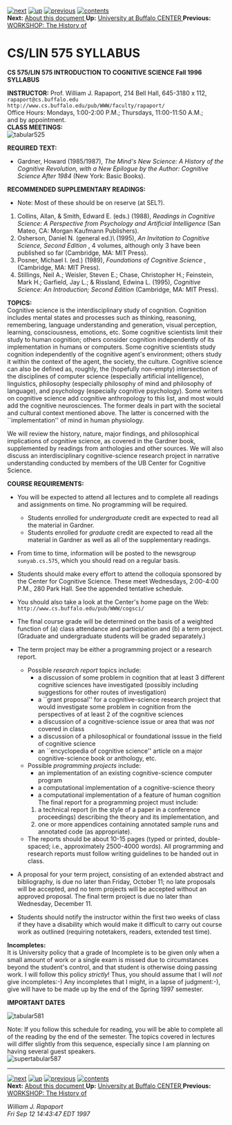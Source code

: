 [![next](http://www.cs.buffalo.edu/icons/latex2html/next_motif.gif)](node10.html)
[![up](http://www.cs.buffalo.edu/icons/latex2html/up_motif.gif)](annual.report.html)
[![previous](http://www.cs.buffalo.edu/icons/latex2html/previous_motif.gif)](node8.html)
[![contents](http://www.cs.buffalo.edu/icons/latex2html/contents_motif.gif)](node1.html)  
**Next:** [ About this document ](node10.html) **Up:** [University at Buffalo
CENTER ](annual.report.html) **Previous:** [WORKSHOP: The History of
](node8.html)  

# CS/LIN 575 SYLLABUS

**CS 575/LIN 575 INTRODUCTION TO COGNITIVE SCIENCE Fall 1996** **SYLLABUS**

**INSTRUCTOR:**      Prof. William J. Rapaport, 214 Bell Hall, 645-3180 x 112,
` rapaport@cs.buffalo.edu`  
`http://www.cs.buffalo.edu/pub/WWW/faculty/rapaport/`  
Office Hours: Mondays, 1:00-2:00 P.M.; Thursdays, 11:00-11:50 A.M.;  
and by appointment.  
**CLASS MEETINGS:**  
![tabular525](img30.gif)  

**REQUIRED TEXT:**  

  * Gardner, Howard (1985/1987), _The Mind's New Science: A History of the Cognitive Revolution, with a New Epilogue by the Author: Cognitive Science After 1984_ (New York: Basic Books). 

**RECOMMENDED SUPPLEMENTARY READINGS:**  

  * Note: Most of these should be on reserve (at SEL?). 

  1. Collins, Allan,  & Smith, Edward E. (eds.) (1988), _Readings in Cognitive Science: A Perspective from Psychology and Artificial Intelligence_ (San Mateo, CA: Morgan Kaufmann Publishers). 
  2. Osherson, Daniel N. (general ed.)\ (1995), _An Invitation to Cognitive Science, Second Edition_ , 4 volumes, although only 3 have been published so far (Cambridge, MA: MIT Press). 
  3. Posner, Michael I. (ed.) (1989), _Foundations of Cognitive Science_ , (Cambridge, MA: MIT Press). 
  4. Stillings, Neil A.; Weisler, Steven E.; Chase, Christopher H.; Feinstein, Mark H.; Garfield, Jay L.; & Rissland, Edwina L. (1995), _Cognitive Science: An Introduction; Second Edition_ (Cambridge, MA: MIT Press). 

**TOPICS:**  
Cognitive science is the interdisciplinary study of cognition. Cognition
includes mental states and processes such as thinking, reasoning, remembering,
language understanding and generation, visual perception, learning,
consciousness, emotions, etc. Some cognitive scientists limit their study to
human cognition; others consider cognition independently of its implementation
in humans or computers. Some cognitive scientists study cognition
independently of the cognitive agent's environment; others study it within the
context of the agent, the society, the culture. Cognitive science can also be
defined as, roughly, the (hopefully non-empty) intersection of the disciplines
of computer science (especially artificial intelligence), linguistics,
philosophy (especially philosophy of mind and philosophy of language), and
psychology (especially cognitive psychology). Some writers on cognitive
science add cognitive anthropology to this list, and most would add the
cognitive neurosciences. The former deals in part with the societal and
cultural context mentioned above. The latter is concerned with the
``implementation'' of mind in human physiology.

We will review the history, nature, major findings, and philosophical
implications of cognitive science, as covered in the Gardner book,
supplemented by readings from anthologies and other sources. We will also
discuss an interdisciplinary cognitive-science research project in narrative
understanding conducted by members of the UB Center for Cognitive Science.

**COURSE REQUIREMENTS:**  

  * You will be expected to attend all lectures and to complete all readings and assignments on time. No programming will be required. 
    * Students enrolled for _undergraduate_ credit are expected to read all the material in Gardner. 
    * Students enrolled for _graduate_ credit are expected to read all the material in Gardner as well as all of the supplementary readings. 
  * From time to time, information will be posted to the newsgroup ` sunyab.cs.575`, which you should read on a regular basis. 
  * Students should make every effort to attend the colloquia sponsored by the Center for Cognitive Science. These meet Wednesdays, 2:00-4:00 P.M., 280 Park Hall. See the appended tentative schedule. 
  * You should also take a look at the Center's home page on the Web:  
`http://www.cs.buffalo.edu/pub/WWW/cogsci/`

  * The final course grade will be determined on the basis of a weighted function of (a) class attendance and participation and (b) a term project. (Graduate and undergraduate students will be graded separately.) 
  * The term project may be either a programming project or a research report. 
    * Possible _research report_ topics include: 
      * a discussion of some problem in cognition that at least 3 different cognitive sciences have investigated (possibly including suggestions for other routes of investigation) 
      * a ``grant proposal'' for a cognitive-science research project that would investigate some problem in cognition from the perspectives of at least 2 of the cognitive sciences 
      * a discussion of a cognitive-science issue or area that was _not_ covered in class 
      * a discussion of a philosophical or foundational isssue in the field of cognitive science 
      * an ``encyclopedia of cognitive science'' article on a major cognitive-science book or anthology, etc. 
    * Possible _programming projects_ include: 
      * an implementation of an existing cognitive-science computer program 
      * a computational implementation of a cognitive-science theory 
      * a computational implementation of a feature of human cognition  The final report for a programming project must include: 
      1. a technical report (in the style of a paper in a conference proceedings) describing the theory and its implementation, and 
      2. one or more appendices containing annotated sample runs and annotated code (as appropriate). 
    * The reports should be about 10-15 pages (typed or printed, double-spaced; i.e., approximately 2500-4000 words). All programming and research reports must follow writing guidelines to be handed out in class. 
  * A proposal for your term project, consisting of an extended abstract and bibliography, is due no later than Friday, October 11; no late proposals will be accepted, and no term projects will be accepted without an approved proposal. The final term project is due no later than Wednesday, December 11. 
  * Students should notify the instructor within the first two weeks of class if they have a disability which would make it difficult to carry out course work as outlined (requiring notetakers, readers, extended test time).   

**Incompletes:**  
It is University policy that a grade of Incomplete is to be given only when a
small amount of work or a single exam is missed due to circumstances beyond
the student's control, and that student is otherwise doing passing work. I
will follow this policy _strictly_! Thus, you should assume that I will _not_
give incompletes:-) Any incompletes that I might, in a lapse of judgment:-),
give will have to be made up by the end of the Spring 1997 semester.  

**IMPORTANT DATES**  
  
![tabular581](img31.gif)  

Note: If you follow this schedule for reading, you will be able to complete
all of the reading by the end of the semester. The topics covered in lectures
will differ slightly from this sequence, especially since I am planning on
having several guest speakers.  
![supertabular587](img32.gif)  

* * *

[![next](http://www.cs.buffalo.edu/icons/latex2html/next_motif.gif)](node10.html)
[![up](http://www.cs.buffalo.edu/icons/latex2html/up_motif.gif)](annual.report.html)
[![previous](http://www.cs.buffalo.edu/icons/latex2html/previous_motif.gif)](node8.html)
[![contents](http://www.cs.buffalo.edu/icons/latex2html/contents_motif.gif)](node1.html)  
**Next:** [ About this document ](node10.html) **Up:** [University at Buffalo
CENTER ](annual.report.html) **Previous:** [WORKSHOP: The History of
](node8.html)

_William J. Rapaport  
Fri Sep 12 14:43:47 EDT 1997_


